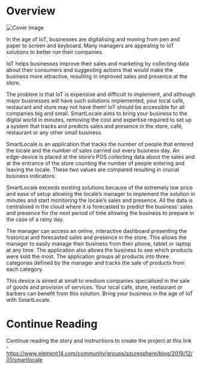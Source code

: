 # Overview
![Cover Image](https://hackster.imgix.net/uploads/attachments/499736/cover_image_PZNufTcw4c.JPG?auto=compress%2Cformat&w=900&h=675&fit=min)

In the age of IoT, businesses are digitalising and moving from pen and paper to screen and keyboard. Many managers are appealing to IoT solutions to better run their companies.

IoT helps businesses improve their sales and marketing by collecting data about their consumers and suggesting actions that would make the business more attractive, resulting in improved sales and presence at the store.

The problem is that IoT is expensive and difficult to implement, and although major businesses will have such solutions implemented, your local café, restaurant and store may not have them! IoT should be accessible for all companies big and small. SmartLocale aims to bring your business to the digital world in minutes, removing the cost and expertise required to set up a system that tracks and predicts sales and presence in the store, café, restaurant or any other small business.

SmartLocale is an application that tracks the number of people that entered the locale and the number of sales carried out every business day. An edge-device is placed at the store’s POS collecting data about the sales and at the entrance of the store counting the number of people entering and leaving the locale. These two values are compared resulting in crucial business indicators.

SmartLocale exceeds existing solutions because of the extremely low price and ease of setup allowing the locale’s manager to implement the solution in minutes and start monitoring the locale’s sales and presence. All the data is centralised in the cloud where it is forecasted to predict the business’ sales and presence for the next period of time allowing the business to prepare in the case of a rainy day.

The manager can access an online, interactive dashboard presenting the historical and forecasted sales and presence in the store. This allows the manager to easily manage their business from their phone, tablet or laptop at any time. The application also allows the business to see which products were sold the most. The application groups all products into three categories defined by the manager and tracks the sale of products from each category.

This device is aimed at small to medium companies specialised in the sale of goods and provision of services. Your local café, store, restaurant or barbers can benefit from this solution. Bring your business in the age of IoT with SmartLocale.

# Continue Reading
Continue reading the story and instructions to create the project at this link - https://www.element14.com/community/groups/azuresphere/blog/2019/12/01/smartlocale